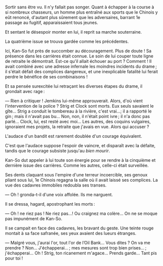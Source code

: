 Sortir sans être vu. Il n'y fallait pas songer. Quant à échapper à la course
à si nombreux chasseurs, un homme plus entraîné aux sports que le Chinois
y eût renoncé, d'autant plus sûrement que les adversaires, barrant 1e passage
au fugitif, apparaissaient tous jeunes.

Et sentant le désespoir monter en lui, il reprit sa marche souterraine.

La quatrième issue se trouva gardée comme les précédentes.

Ici, Kan-So fut près de succomber au découragement. Plus de doute ! Sa
présence dans les carrières était connue. Le soin de lui couper toute ligne
de retraite le démontrait. Est-ce qu'il allait échouer au port ? Comment ! Il
avait combiné avec une adresse infernale les moindres incidents du drame ;
il s'était défait des complices dangereux, et une inexplicable fatalité lui
ferait perdre le bénéfice de ses combinaisons !

Et sa pensée surexcitée lui retraçant les diverses étapes du drame, il grondait avec rage :

— Rien à critiquer ! Jemkins lui-même approuverait. Alors, d'où vient
l'intervention de la police ? Strig et Clock sont morts. Eux seuls savaient le
gîte... Strig a conduit le tombereau à la rivière, c'est vrai...; il a rapporté le gin ; mais il n'avait pas bu... Non, non, il n'était point ivre ; il n'a donc pas parlé... Clock, lui, est resté avec moi... Les autres, des coquins vulgaires, ignoraient mes projets, la retraite que j'avais en vue. Alors qui accuser ?

L'audace d'un bandit est rarement doublée d'un courage équivalent.

C'est que l'audace suppose l'espoir de vaincre, et disparaît avec la défaite, tandis que le courage subsiste jusqu'au _bien mourir_.

Kan-So dut appeler à lui toute son énergie pour se rendre à la cinquième
et dernière issue des carrières. Comme les autres, celle-ci était surveillée.

Ses dents claquant sous l'empire d'une terreur incoercible, ses genoux pliant sous lui, 1e Chinois regagna la salle où il avait laissé ses complices.
La vue des cadavres immobiles redoubla ses transes.

— Oh ! gronda-t-il d'une voix affolée. Ils me narguent.

Il se dressa, hagard, apostrophant les morts :

— Oh ! ne riez pas ! Ne riez pas...! Ou craignez ma colère... On ne se
moque pas impunément de Kan-So.

Il se campait en face des cadavres, les bravant du geste. Une teinte rouge
montait à sa face safranée, ses yeux avaient des lueurs étranges.

— Malgré vous, j'aurai l'or, tout l'or de l’Oil Bank... Vous dites ? On va
me prendre ? Non... J'échapperai... ; mes mesures sont trop bien prises... ;
j'échapperai... Oh ! Strig, ton ricanement m'agace... Prends garde... Tant
pis pour toi !
